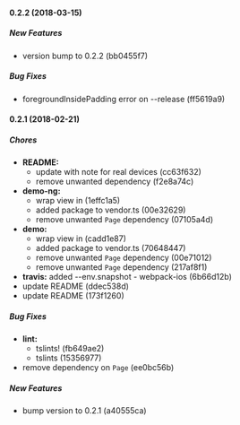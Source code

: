 #### 0.2.2 (2018-03-15)

##### New Features

*  version bump to 0.2.2 (bb0455f7)

##### Bug Fixes

*  foregroundInsidePadding error on --release (ff5619a9)

#### 0.2.1 (2018-02-21)

##### Chores

* **README:**
    * update with note for real devices (cc63f632)
    * remove unwanted dependency (f2e8a74c)
* **demo-ng:**
    * wrap view in <ScrollView> (1effc1a5)
    * added package to vendor.ts (00e32629)
    * remove unwanted `Page` dependency (07105a4d)
* **demo:**
    * wrap view in <ScrollView> (cadd1e87)
    * added package to vendor.ts (70648447)
    * remove unwanted `Page` dependency (00e71012)
    * remove unwanted `Page` dependency (217af8f1)
* **travis:** added --env.snapshot - webpack-ios (6b66d12b)
* update README (ddec538d)
* update README (173f1260)

##### Bug Fixes

* **lint:**
    * tslints! (fb649ae2)
    * tslints (15356977)
* remove dependency on `Page` (ee0bc56b)

##### New Features

* bump version to 0.2.1 (a40555ca)
